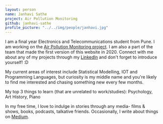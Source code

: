 ```yaml
---
layout: person
name: Janhavi Sathe
project: Air Pollution Monitoring
github: janhavi-sathe
profile_picture: "../../img/people/janhavi.jpg"
---
```

I am a final year Electronics and Telecommunications student from Pune. I am working on the [Air Pollution Monitoring project](https://github.com/algoasylum/PollutionMonitoringKit_InitialSetupPackage). I am also a part of the team that made the first version of this website in 2020. Connect with me about any of my projects through my [LinkedIn](https://www.linkedin.com/in/janhavi-sathe/) and don't forget to introduce yourself! :D

My current areas of interest include Statistical Modelling, IOT and Programming Languages, but curiosity is my middle name and you're likely to find me interested and chasing something new every few months. 

My top 3 things to learn (that are unrelated to work/studies): Psychology, Art History, Piano

In my free time, I love to indulge in stories through any media- films & shows, books, podcasts, talkative friends. 
Occasionally, I write about things on [Medium](https://medium.com/@janhavi.sathe).
